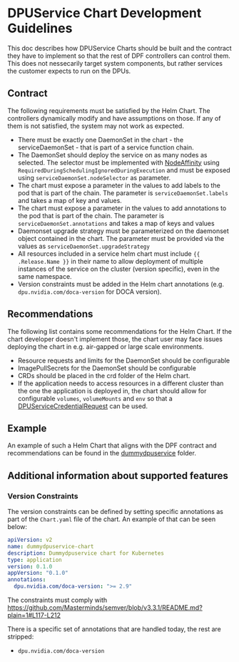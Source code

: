# DPUService Chart Development Guidelines

This doc describes how DPUService Charts should be built and the contract they have to implement so that the rest of DPF
controllers can control them. This does not nessecarily target system components, but rather services the customer
expects to run on the DPUs.

## Contract

The following requirements must be satisfied by the Helm Chart. The controllers dynamically modify and have
assumptions on those. If any of them is not satisfied, the system may not work as expected.

* There must be exactly one DaemonSet in the chart - the serviceDaemonSet - that is part of a service function chain.
* The DaemonSet should deploy the service on as many nodes as selected. The selector must be implemented with [NodeAffinity](https://pkg.go.dev/k8s.io/api@v0.32.1/core/v1#NodeAffinity)
  using `RequiredDuringSchedulingIgnoredDuringExecution` and must be exposed using `serviceDaemonSet.nodeSelector` as parameter.
* The chart must expose a parameter in the values to add labels to the pod that is part of the chain. The parameter is
  `serviceDaemonSet.labels` and takes a map of key and values.
* The chart must expose a parameter in the values to add annotations to the pod that is part of the chain. The parameter
  is `serviceDaemonSet.annotations` and takes a map of keys and values
* Daemonset upgrade strategy must be parameterized on the daemonset object contained in the chart. The parameter must
  be provided via the values as `serviceDaemonSet.upgradeStrategy`
* All resources included in a service helm chart must include `{{ .Release.Name }}` in their name to allow deployment of
  multiple instances of the service on the cluster (version specific), even in the same namespace.
* Version constraints must be added in the Helm chart annotations (e.g. `dpu.nvidia.com/doca-version` for DOCA version).

## Recommendations

The following list contains some recommendations for the Helm Chart. If the chart developer doesn't implement those, the
chart user may face issues deploying the chart in e.g. air-gapped or large scale environments.

* Resource requests and limits for the DaemonSet should be configurable
* ImagePullSecrets for the DaemonSet should be configurable
* CRDs should be placed in the crd folder of the Helm chart.
* If the application needs to access resources in a different cluster than the one the application is deployed in, the
  chart should allow for configurable `volumes`, `volumeMounts` and `env` so that a [DPUServiceCredentialRequest](dpuservice_credential_request.md)
  can be used.

## Example

An example of such a Helm Chart that aligns with the DPF contract and recommendations can be found in the [dummydpuservice](../../deploy/dpuservices/dummydpuservice)
folder.


## Additional information about supported features

### Version Constraints

The version constraints can be defined by setting specific annotations as part of the `Chart.yaml` file of the chart.
An example of that can be seen below:

[embedmd]:#(../../deploy/dpuservices/dummydpuservice/chart/Chart.yaml)
```yaml
apiVersion: v2
name: dummydpuservice-chart
description: Dummydpuservice chart for Kubernetes
type: application
version: 0.1.0
appVersion: "0.1.0"
annotations:
  dpu.nvidia.com/doca-version: ">= 2.9"
```

The constraints must comply with https://github.com/Masterminds/semver/blob/v3.3.1/README.md?plain=1#L117-L212

There is a specific set of annotations that are handled today, the rest are stripped:

- `dpu.nvidia.com/doca-version`
